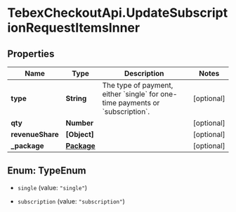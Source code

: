 # TebexCheckoutApi.UpdateSubscriptionRequestItemsInner

## Properties

Name | Type | Description | Notes
------------ | ------------- | ------------- | -------------
**type** | **String** | The type of payment, either &#x60;single&#x60; for one-time payments or &#x60;subscription&#x60;. | [optional] 
**qty** | **Number** |  | [optional] 
**revenueShare** | **[Object]** |  | [optional] 
**_package** | [**Package**](Package.md) |  | [optional] 



## Enum: TypeEnum


* `single` (value: `"single"`)

* `subscription` (value: `"subscription"`)




